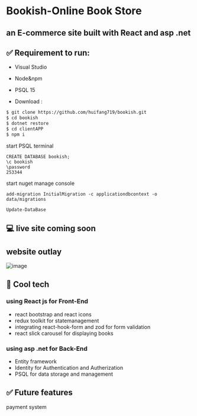 # Bookish-Online Book Store
## an E-commerce site built with React and asp .net 

## :white_check_mark: Requirement to run: 
- Visual Studio
- Node&npm
- PSQL 15

- Download :
```zsh
$ git clone https://github.com/huifang719/bookish.git
$ cd bookish
$ dotnet restore
$ cd clientAPP
$ npm i
```
start PSQL terminal
```
CREATE DATABASE bookish;
\c bookish
\password
253344
```

start nuget manage console
```
add-migration InitialMigration -c applicationdbcontext -o data/migrations

Update-DataBase
```

## :computer: live site coming soon
## website outlay
![image](https://user-images.githubusercontent.com/112321294/225468821-2a5325bd-964f-4a3c-8433-f2132a29c6db.png)

## :rocket: Cool tech
### using React js for Front-End
- react bootstrap and react icons
- redux toolkit for statemanagement
- integrating react-hook-form and zod for form validation 
- react slick carousel for displaying books
### using asp .net for Back-End
- Entity framework 
- Identity for Authentication and Autherization
- PSQL for data storage and management

## :white_check_mark: Future features
payment system
